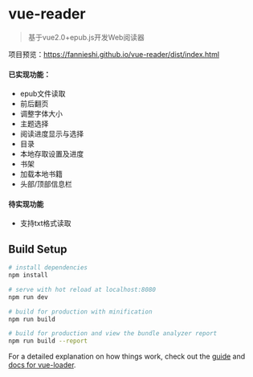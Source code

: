# vue-reader
> 基于vue2.0+epub.js开发Web阅读器

项目预览：https://fannieshi.github.io/vue-reader/dist/index.html

#### 已实现功能：
* epub文件读取
* 前后翻页
* 调整字体大小
* 主题选择
* 阅读进度显示与选择
* 目录
* 本地存取设置及进度
* 书架
* 加载本地书籍
* 头部/顶部信息栏

#### 待实现功能
* 支持txt格式读取

## Build Setup

``` bash
# install dependencies
npm install

# serve with hot reload at localhost:8080
npm run dev

# build for production with minification
npm run build

# build for production and view the bundle analyzer report
npm run build --report
```

For a detailed explanation on how things work, check out the [guide](http://vuejs-templates.github.io/webpack/) and [docs for vue-loader](http://vuejs.github.io/vue-loader).
